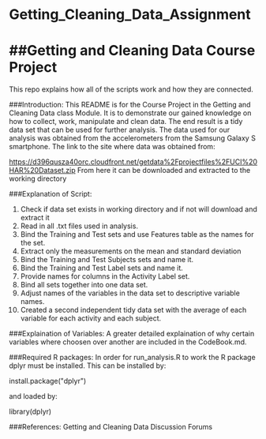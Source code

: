# Getting_Cleaning_Data_Assignment
##Getting and Cleaning Data Course Project
=========

This repo explains how all of the scripts work and how they are connected.  

###Introduction:
This README is for the Course Project in the Getting and Cleaning Data class Module. It is to demonstrate our gained knowledge on how to collect, work, manipulate and clean data. The end result is a tidy data set that can be used for further analysis. The data used for our analysis was obtained from the accelerometers from the Samsung Galaxy S smartphone. The link to the site where data was obtained from:

https://d396qusza40orc.cloudfront.net/getdata%2Fprojectfiles%2FUCI%20HAR%20Dataset.zip
From here it can be downloaded and extracted to the working directory

###Explanation of Script:
1. Check if data set exists in working directory and if not will download and extract it
2. Read in all .txt files used in analysis.
3. Bind the Training and Test sets and use Features table as the names for the set.
4. Extract only the measurements on the mean and standard deviation
5. Bind the Training and Test Subjects sets and name it.
6. Bind the Training and Test Label sets and name it.
7. Provide names for columns in the Activity Label set.
8. Bind all sets together into one data set.
9. Adjust names of the variables in the data set to descriptive variable names.
10. Created a second independent tidy data set with the average of each variable for each activity and each subject.

###Explaination of Variables:
A greater detailed explaination of why certain variables where choosen over another are included in the CodeBook.md.

###Required R packages:
In order for run_analysis.R to work the R package dplyr must be installed. This can be installed by:

install.package("dplyr")

and loaded by:

library(dplyr)

###References:
Getting and Cleaning Data Discussion Forums
